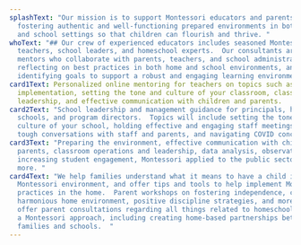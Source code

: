 ```yaml
---
splashText: "Our mission is to support Montessori educators and parents in
  fostering authentic and well-functioning prepared environments in both home
  and school settings so that children can flourish and thrive. "
whoText: "## Our crew of experienced educators includes seasoned Montessori
  teachers, school leaders, and homeschool experts.  Our consultants are skilled
  mentors who collaborate with parents, teachers, and school administrators in
  reflecting on best practices in both home and school environments, and
  identifying goals to support a robust and engaging learning environment."
card1Text: Personalized online mentoring for teachers on topics such as lesson
  implementation, setting the tone and culture of your classroom, classroom
  leadership, and effective communication with children and parents.
card2Text: "School leadership and management guidance for principals, heads of
  schools, and program directors.  Topics will include setting the tone and
  culture of your school, holding effective and engaging staff meetings, having
  tough conversations with staff and parents, and navigating COVID concerns.  "
card3Text: "Preparing the environment, effective communication with children and
  parents, classroom operations and leadership, data analysis, observation,
  increasing student engagement, Montessori applied to the public sector and
  more. "
card4Text: "We help families understand what it means to have a child in a
  Montessori environment, and offer tips and tools to help implement Montessori
  practices in the home.  Parent workshops on fostering independence, creating a
  harmonious home environment, positive discipline strategies, and more. We also
  offer parent consultations regarding all things related to homeschooling using
  a Montessori approach, including creating home-based partnerships between
  families and schools.  "
---
```

